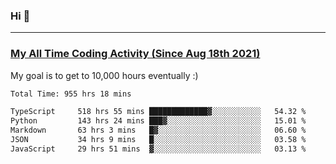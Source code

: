 ### Hi 🙂

---

### <a href="https://wakatime.com/@Eroxl">My All Time Coding Activity (Since Aug 18th 2021)</a>
My goal is to get to 10,000 hours eventually :)
<!--START_SECTION:waka-->

```txt
Total Time: 955 hrs 18 mins

TypeScript     518 hrs 55 mins █████████████▓░░░░░░░░░░░   54.32 %
Python         143 hrs 24 mins ███▓░░░░░░░░░░░░░░░░░░░░░   15.01 %
Markdown       63 hrs 3 mins   █▓░░░░░░░░░░░░░░░░░░░░░░░   06.60 %
JSON           34 hrs 9 mins   █░░░░░░░░░░░░░░░░░░░░░░░░   03.58 %
JavaScript     29 hrs 51 mins  ▓░░░░░░░░░░░░░░░░░░░░░░░░   03.13 %
```

<!--END_SECTION:waka-->
